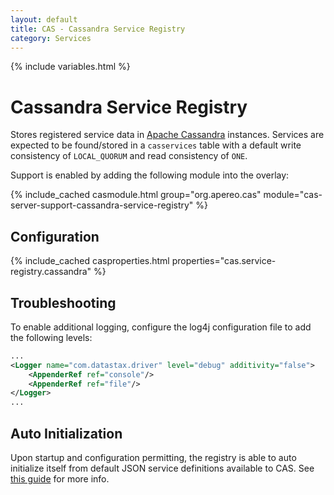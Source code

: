 ```yaml
---
layout: default
title: CAS - Cassandra Service Registry
category: Services
---
```


{% include variables.html %}

# Cassandra Service Registry

Stores registered service data in [Apache Cassandra](http://cassandra.apache.org/) instances. Services 
are expected to be found/stored in a `casservices` table with a default write 
consistency of `LOCAL_QUORUM` and read consistency of `ONE`.

Support is enabled by adding the following module into the overlay:

{% include_cached casmodule.html group="org.apereo.cas" module="cas-server-support-cassandra-service-registry" %}

## Configuration

{% include_cached casproperties.html properties="cas.service-registry.cassandra" %}

## Troubleshooting

To enable additional logging, configure the log4j configuration file to add the following levels:

```xml
...
<Logger name="com.datastax.driver" level="debug" additivity="false">
    <AppenderRef ref="console"/>
    <AppenderRef ref="file"/>
</Logger>
...
```

## Auto Initialization

Upon startup and configuration permitting, the registry is able to auto initialize itself from default 
JSON service definitions available to CAS. See [this guide](AutoInitialization-Service-Management.html) for more info.
